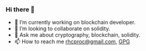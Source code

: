 ### Hi there 👋

- 🔭 I’m currently working on blockchain developer.
- 👯 I’m looking to collaborate on solidity.
- 💬 Ask me about cryptography, blockchain, solidity.
- 📫 How to reach me rhcproc@gmail.com, [GPG](https://github.com/rhcproc/rhcproc/blob/main/pubkey.asc)
 
 
 

